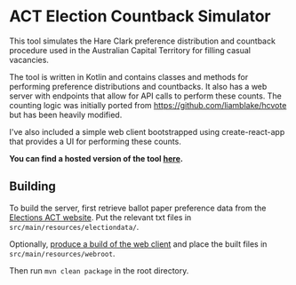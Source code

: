 # ACT Election Countback Simulator

This tool simulates the Hare Clark preference distribution and countback procedure used in the Australian Capital Territory for filling casual vacancies.

The tool is written in Kotlin and contains classes and methods for performing preference distributions and countbacks. It also has a web server with endpoints that allow for API calls to perform these counts. The counting logic was initially ported from https://github.com/liamblake/hcvote but has been heavily modified.

I've also included a simple web client bootstrapped using create-react-app that provides a UI for performing these counts.

**You can find a hosted version of the tool [here](http://countback.bouckaert.io/).**

## Building
To build the server, first retrieve ballot paper preference data from the [Elections ACT website](https://www.elections.act.gov.au/elections_and_voting/past_act_legislative_assembly_elections).
Put the relevant txt files in `src/main/resources/electiondata/`.

Optionally, [produce a build of the web client](https://github.com/ramonbouckaert/countback/blob/main/src/main/client/README.md) and place the built files in `src/main/resources/webroot`.

Then run `mvn clean package` in the root directory.

